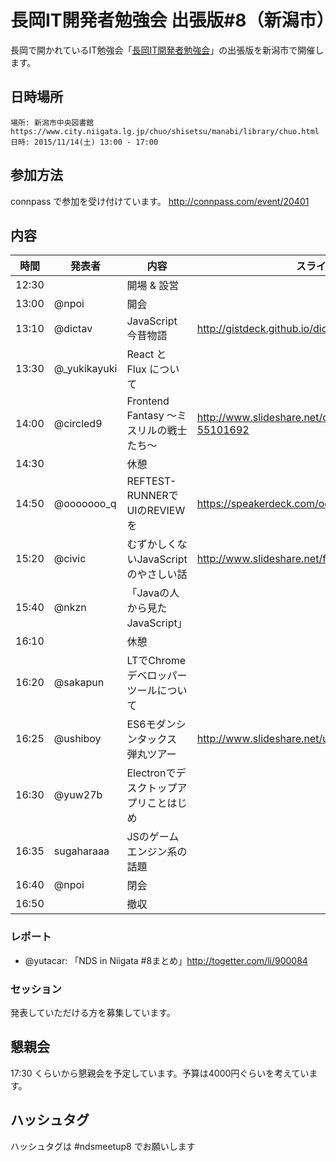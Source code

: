 長岡IT開発者勉強会 出張版#8（新潟市）
=====================================

長岡で開かれているIT勉強会「[長岡IT開発者勉強会](http://nagaoka.techtalk.jp/)」の出張版を新潟市で開催します。

## 日時場所

```
場所: 新潟市中央図書館 https://www.city.niigata.lg.jp/chuo/shisetsu/manabi/library/chuo.html
日時: 2015/11/14(土) 13:00 - 17:00
```

## 参加方法

connpass で参加を受け付けています。
http://connpass.com/event/20401

## 内容

| 時間  | 発表者       | 内容                                    | スライドなど URL                                             |
|-------|--------------|-----------------------------------------|--------------------------------------------------------------|
| 12:30 |              | 開場 & 設営                             |                                                              |
| 13:00 | @npoi        | 開会                                    |                                                              |
| 13:10 | @dictav      | JavaScript 今昔物語                     | http://gistdeck.github.io/dictav/70ad6cdef9072f68a6b5#1      |
| 13:30 | @_yukikayuki | React と Flux について                  |                                                              |
| 14:00 | @circled9    | Frontend Fantasy 〜ミスリルの戦士たち〜 | http://www.slideshare.net/circled9/frontend-fantasy-55101692 |
| 14:30 |              | 休憩                                    |                                                              |
| 14:50 | @ooooooo_q   | REFTEST-RUNNERでUIのREVIEWを            | https://speakerdeck.com/ooooooo_q/nds-8-reftest              |
| 15:20 | @civic       | むずかしくないJavaScriptのやさしい話    | http://www.slideshare.net/fbcivic/javascript-ndsmeetup8      |
| 15:40 | @nkzn        | 「Javaの人から見たJavaScript」          |                                                              |
| 16:10 |              | 休憩                                    |                                                              |
| 16:20 | @sakapun     | LTでChromeデベロッパーツールについて    |                                                              |
| 16:25 | @ushiboy     | ES6モダンシンタックス 弾丸ツアー        | http://www.slideshare.net/ushiboy/nds-meetup8-lt             |
| 16:30 | @yuw27b      | Electronでデスクトップアプリことはじめ  |                                                              |
| 16:35 | sugaharaaa   | JSのゲームエンジン系の話題              |
| 16:40 | @npoi        | 閉会                                    |                                                              |
| 16:50 |              | 撤収                                    |                                                              |

### レポート

* @yutacar: 「NDS in Niigata #8まとめ」http://togetter.com/li/900084

### セッション

発表していただける方を募集しています。

## 懇親会

17:30 くらいから懇親会を予定しています。予算は4000円ぐらいを考えています。

## ハッシュタグ

ハッシュタグは #ndsmeetup8 でお願いします
